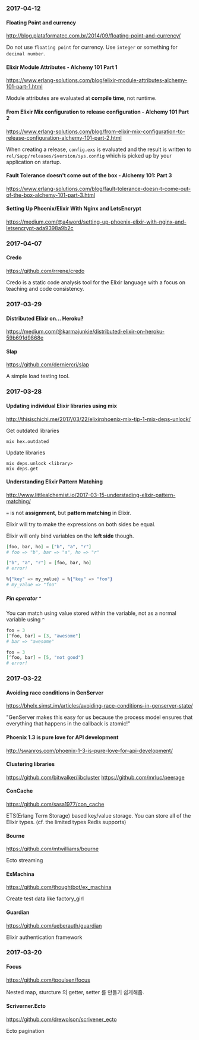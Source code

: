 ### 2017-04-12

#### Floating Point and currency

http://blog.plataformatec.com.br/2014/09/floating-point-and-currency/

Do not use `floating point` for currency. Use `integer` or something for `decimal number`.

#### Elixir Module Attributes - Alchemy 101 Part 1

https://www.erlang-solutions.com/blog/elixir-module-attributes-alchemy-101-part-1.html

Module attributes are evaluated at **compile time**, not runtime.

#### From Elixir Mix configuration to release configuration - Alchemy 101 Part 2

https://www.erlang-solutions.com/blog/from-elixir-mix-configuration-to-release-configuration-alchemy-101-part-2.html

When creating a release, `config.exs` is evaluated and the result is written to `rel/$app/releases/$version/sys.config` which is picked up by your application on startup.

#### Fault Tolerance doesn't come out of the box - Alchemy 101: Part 3

https://www.erlang-solutions.com/blog/fault-tolerance-doesn-t-come-out-of-the-box-alchemy-101-part-3.html

#### Setting Up Phoenix/Elixir With Nginx and LetsEncrypt

https://medium.com/@a4word/setting-up-phoenix-elixir-with-nginx-and-letsencrypt-ada9398a9b2c


### 2017-04-07

#### Credo

https://github.com/rrrene/credo

Credo is a static code analysis tool for the Elixir language with a focus on teaching and code consistency.


### 2017-03-29

#### Distributed Elixir on… Heroku?

https://medium.com/@karmajunkie/distributed-elixir-on-heroku-59b691d9868e

#### Slap

https://github.com/derniercri/slap

A simple load testing tool.


### 2017-03-28

#### Updating individual Elixir libraries using mix

http://thisischichi.me/2017/03/22/elixirphoenix-mix-tip-1-mix-deps-unlock/

Get outdated libraries
```
mix hex.outdated
```

Update libraries
```
mix deps.unlock <library>
mix deps.get
```

#### Understanding Elixir Pattern Matching

http://www.littlealchemist.io/2017-03-15-understading-elixir-pattern-matching/

`=` is not **assignment**, but **pattern matching** in Elixir.

Elixir will try to make the expressions on both sides be equal.

Elixir will only bind variables on the **left side** though.

```elixir
[foo, bar, ho] = ["b", "a", "r"]
# foo => "b", bar => "a", ho => "r"

["b", "a", "r"] = [foo, bar, ho]
# error!

%{"key" => my_value} = %{"key" => "foo"}
# my_value => "foo"
```

##### Pin operator `^`

You can match using value stored within the variable, not as a normal variable using `^`

```elixir
foo = 3
[^foo, bar] = [3, "awesome"]
# bar => "awesome"

foo = 3
[^foo, bar] = [5, "not good"]
# error!
```


### 2017-03-22

#### Avoiding race conditions in GenServer

https://bhelx.simst.im/articles/avoiding-race-conditions-in-genserver-state/

"GenServer makes this easy for us because the process model ensures that everything that happens in the callback is atomic!"

#### Phoenix 1.3 is pure love for API development

http://swanros.com/phoenix-1-3-is-pure-love-for-api-development/

#### Clustering libraries

https://github.com/bitwalker/libcluster
https://github.com/mrluc/peerage

#### ConCache

https://github.com/sasa1977/con_cache

ETS(Erlang Term Storage) based key/value storage.
You can store all of the Elixir types. (cf. the limited types Redis supports)

#### Bourne

https://github.com/mtwilliams/bourne

Ecto streaming

#### ExMachina

https://github.com/thoughtbot/ex_machina

Create test data like factory_girl

#### Guardian

https://github.com/ueberauth/guardian

Elixir authentication framework


### 2017-03-20

#### Focus

https://github.com/tpoulsen/focus

Nested map, sturcture 의 getter, setter 를 만들기 쉽게해줌.

#### Scriverner.Ecto

https://github.com/drewolson/scrivener_ecto

Ecto pagination
